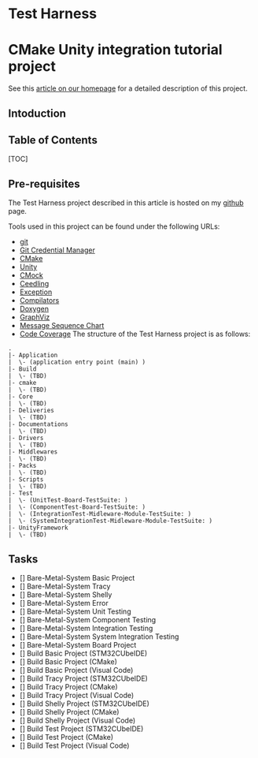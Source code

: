 # Test Harness

# CMake Unity integration tutorial project

See this [article on our homepage](https://honeytreelabs.com/posts/cmake-unity-integration/) for a detailed description of this project. 

Intoduction
---------------

Table of Contents
---------------

[TOC]

Pre-requisites
---------------

The Test Harness project described in this article is hosted on my [github](https://git-scm.com/) page. 

Tools used in this project can be found under the following URLs:

* [git](https://git-scm.com/)
* [Git Credential Manager](https://github.com/git-ecosystem/git-credential-manager)
* [CMake](https://cmake.org/)
* [Unity](https://www.throwtheswitch.org/unity/)
* [CMock](https://www.throwtheswitch.org/cmock)
* [Ceedling](https://www.throwtheswitch.org/ceedling)
* [Exception](https://www.throwtheswitch.org/cexception)
* [Compilators]()
* [Doxygen](https://www.doxygen.nl)
* [GraphViz](https://graphviz.org/download/)
* [Message Sequence Chart](https://www.mcternan.me.uk/mscgen/)
* [Code Coverage](https://mcuoneclipse.com/2014/12/26/code-coverage-for-embedded-target-with-eclipse-gcc-and-gcov/)
The structure of the Test Harness project is as follows:

```
.
|- Application
|  \- (application entry point (main) )
|- Build
|  \- (TBD)
|- cmake
|  \- (TBD)
|- Core
|  \- (TBD)
|- Deliveries
|  \- (TBD)
|- Documentations
|  \- (TBD)
|- Drivers
|  \- (TBD)
|- Middlewares
|  \- (TBD)
|- Packs
|  \- (TBD)
|- Scripts
|  \- (TBD)
|- Test
|  \- (UnitTest-Board-TestSuite: )
|  \- (ComponentTest-Board-TestSuite: )
|  \- (IntegrationTest-Midleware-Module-TestSuite: )
|  \- (SystemIntegrationTest-Midleware-Module-TestSuite: )
|- UnityFramework
|  \- (TBD)
```


Tasks
---------------

- [] Bare-Metal-System Basic Project
- [] Bare-Metal-System Tracy
- [] Bare-Metal-System Shelly
- [] Bare-Metal-System Error
- [] Bare-Metal-System Unit Testing
- [] Bare-Metal-System Component Testing
- [] Bare-Metal-System Integration Testing
- [] Bare-Metal-System System Integration Testing
- [] Bare-Metal-System Board Project 
- [] Build Basic Project (STM32CUbeIDE)
- [] Build Basic Project (CMake)
- [] Build Basic Project (Visual Code)
- [] Build Tracy Project (STM32CUbeIDE)
- [] Build Tracy Project (CMake)
- [] Build Tracy Project (Visual Code)
- [] Build Shelly Project (STM32CUbeIDE)
- [] Build Shelly Project (CMake)
- [] Build Shelly Project (Visual Code)
- [] Build Test Project (STM32CUbeIDE)
- [] Build Test Project (CMake)
- [] Build Test Project (Visual Code)
